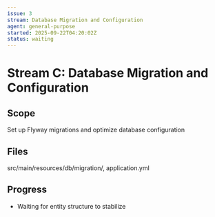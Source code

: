 ```yaml
---
issue: 3
stream: Database Migration and Configuration
agent: general-purpose
started: 2025-09-22T04:20:02Z
status: waiting
---
```


# Stream C: Database Migration and Configuration

## Scope
Set up Flyway migrations and optimize database configuration

## Files
src/main/resources/db/migration/, application.yml

## Progress
- Waiting for entity structure to stabilize